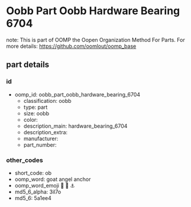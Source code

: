 # Oobb Part Oobb Hardware Bearing 6704  

note: This is part of OOMP the Oopen Organization Method For Parts. For more details: https://github.com/oomlout/oomp_base

##  part details





### id
* oomp_id: oobb_part_oobb_hardware_bearing_6704
  * classification: oobb
  * type: part
  * size: oobb
  * color: 
  * description_main: hardware_bearing_6704
  * description_extra: 
  * manufacturer: 
  * part_number: 

### other_codes
* short_code: ob
* oomp_word: goat angel anchor
* oomp_word_emoji :goat: :angel: :anchor:
* md5_6_alpha: 3il7o
* md5_6: 5a1ee4